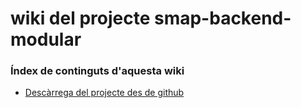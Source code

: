 # wiki del projecte smap-backend-modular

### Índex de continguts d'aquesta wiki

- [Descàrrega del projecte des de github](pages/download-project.md)